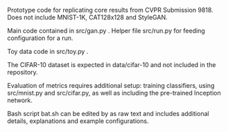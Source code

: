 Prototype code for replicating core results from CVPR Submission 9818. Does not include MNIST-1K, CAT128x128 and StyleGAN.

Main code contained in src/gan.py . Helper file src/run.py for feeding configuration for a run.

Toy data code in src/toy.py .

The CIFAR-10 dataset is expected in data/cifar-10 and not included in the repository.

Evaluation of metrics requires additional setup: training classifiers, using src/mnist.py and src/cifar.py, as well as including the pre-trained Inception network.

Bash script bat.sh can be edited by as raw text and includes additional details, explanations and example configurations.
